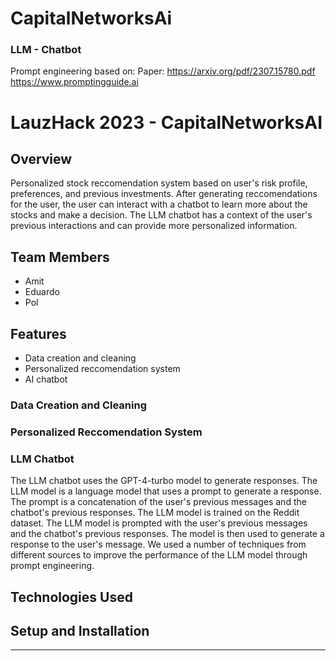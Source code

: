 # CapitalNetworksAi

### LLM - Chatbot

Prompt engineering based on:
Paper: https://arxiv.org/pdf/2307.15780.pdf
https://www.promptingguide.ai

# LauzHack 2023 - CapitalNetworksAI

## Overview

Personalized stock reccomendation system based on user's risk profile, preferences, and previous investments. After generating reccomendations for the user, the user can interact with a chatbot to learn more about the stocks and make a decision. The LLM chatbot has a context of the user's previous interactions and can provide more personalized information.

## Team Members

- Amit
- Eduardo
- Pol

## Features

- Data creation and cleaning
- Personalized reccomendation system
- AI chatbot

### Data Creation and Cleaning

### Personalized Reccomendation System

### LLM Chatbot

The LLM chatbot uses the GPT-4-turbo model to generate responses. The LLM model is a language model that uses a prompt to generate a response. The prompt is a concatenation of the user's previous messages and the chatbot's previous responses. The LLM model is trained on the Reddit dataset. The LLM model is prompted with the user's previous messages and the chatbot's previous responses. The model is then used to generate a response to the user's message. We used a number of techniques from different sources to improve the performance of the LLM model through prompt engineering.

###

## Technologies Used

## Setup and Installation

---
